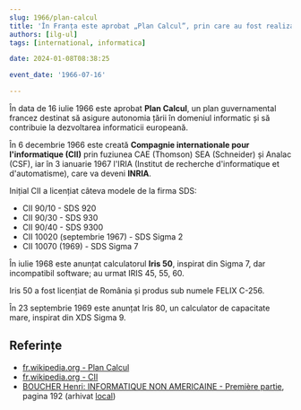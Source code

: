 ```yaml
---
slug: 1966/plan-calcul
title: 'În Franța este aprobat „Plan Calcul”, prin care au fost realizate calculatoarele „Iris 50”'
authors: [ilg-ul]
tags: [international, informatica]

date: 2024-01-08T08:38:25

event_date: '1966-07-16'

---
```


În data de 16 iulie 1966 este aprobat **Plan Calcul**, un plan guvernamental
francez destinat să asigure autonomia țării în domeniul informatic și
să contribuie la dezvoltarea informaticii europeană.

<!-- truncate -->

În 6 decembrie 1966 este creată **Compagnie internationale pour
l'informatique (CII)** prin fuziunea CAE (Thomson) SEA (Schneider)
și Analac (CSF), iar în 3 ianuarie 1967 l'IRIA (Institut de recherche d'informatique et d'automatisme), care va deveni **INRIA**.

Inițial CII a licențiat câteva modele de la firma SDS:

- CII 90/10 - SDS 920
- CII 90/30 - SDS 930
- CII 90/40 - SDS 9300
- CII 10020 (septembrie 1967) - SDS Sigma 2
- CII 10070 (1969) - SDS Sigma 7

În iulie 1968 este anunțat calculatorul **Iris 50**,
inspirat din Sigma 7, dar incompatibil software; au urmat IRIS 45, 55, 60.

Iris 50 a fost licențiat de România și produs sub numele FELIX C-256.

În 23 septembrie 1969 este anunțat Iris 80, un calculator de capacitate mare,
inspirat din XDS Sigma 9.

## Referințe

- [fr.wikipedia.org - Plan Calcul](https://fr.wikipedia.org/wiki/Plan_Calcul)
- [fr.wikipedia.org - CII](https://fr.wikipedia.org/wiki/Compagnie_internationale_pour_l%27informatique)
- [BOUCHER Henri: INFORMATIQUE NON AMERICAINE - Première partie](http://www.aconit.org/histoire/iga_boucher/pdf/Vol_E_700-745.pdf), pagina 192 (arhivat [local](https://cronica-it.github.io/arhiva/#2012))

